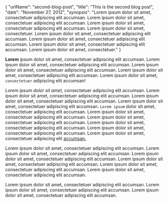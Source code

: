 <data>
 {
    "urlName": "second-blog-post",
    "title": "This is the second blog post",
    "date": "November 27, 2012",
    "synopsis": "Lorem ipsum dolor sit amet, consectetuer adipiscing elit accumsan. Lorem ipsum dolor sit amet, consectetuer adipiscing elit accumsan. Lorem ipsum dolor sit amet, consectetuer adipiscing elit accumsan. Lorem ipsum dolor sit amet, consectetuer. Lorem ipsum dolor sit amet, consectetuer adipiscing elit accumsan. Lorem ipsum dolor sit amet, consectetuer adipiscing elit accumsan. Lorem ipsum dolor sit amet, consectetuer adipiscing elit accumsan. Lorem ipsum dolor sit amet, consectetuer."
 }
</data>

**Lorem** ipsum dolor sit amet, consectetuer adipiscing elit accumsan. Lorem ipsum dolor sit amet, consectetuer adipiscing elit accumsan. Lorem ipsum dolor sit amet, consectetuer adipiscing elit accumsan. Lorem ipsum dolor sit amet, consectetuer adipiscing elit accumsan. Lorem ipsum dolor sit amet, `consectetuer` adipiscing elit accumsan!

*Lorem ipsum dolor sit amet,* consectetuer adipiscing elit accumsan. Lorem ipsum dolor sit amet, consectetuer adipiscing elit accumsan. Lorem ipsum dolor sit amet, consectetuer adipiscing elit accumsan. Lorem ipsum dolor sit amet, consectetuer adipiscing elit accumsan. `Lorem ipsum` dolor sit amet, consectetuer adipiscing elit accumsan. Lorem ipsum dolor sit amet, consectetuer adipiscing elit accumsan. Lorem ipsum dolor sit amet, consectetuer adipiscing elit accumsan. Lorem ipsum dolor sit amet, consectetuer adipiscing elit accumsan. Lorem ipsum dolor sit amet, consectetuer adipiscing elit accumsan. Lorem ipsum dolor sit amet, consectetuer adipiscing elit [accumsan.](#)

Lorem ipsum dolor sit amet, consectetuer adipiscing elit accumsan. Lorem ipsum dolor sit amet, consectetuer adipiscing elit accumsan. Lorem ipsum dolor sit amet, consectetuer adipiscing elit accumsan. Lorem ipsum dolor sit amet, consectetuer adipiscing elit accumsan. Lorem ipsum dolor sit amet, consectetuer adipiscing elit accumsan. Lorem ipsum dolor sit amet, consectetuer adipiscing elit accumsan.


Lorem ipsum dolor sit amet, consectetuer adipiscing elit accumsan. Lorem ipsum dolor sit amet, consectetuer adipiscing elit accumsan. Lorem ipsum dolor sit amet, consectetuer adipiscing elit accumsan.
